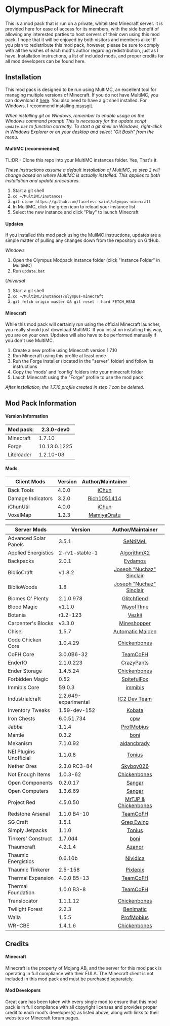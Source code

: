 OlympusPack for Minecraft
==============================
This is a mod pack that is run on a private, whitelisted Minecraft server. It is provided here for ease of access for its members, with the side benefit of allowing any interested parties to host servers of their own using this mod pack. I hope that it will be enjoyed by both visitors and members alike! If you plan to redistribute this mod pack, however, please be sure to comply with all the wishes of each mod's author regarding redistribution, just as I have. Installation instructions, a list of included mods, and proper credits for all mod developers can be found here.

## Installation
This mod pack is designed to be run using MultiMC, an excellent tool for managing multiple versions of Minecraft. If you do not have MultiMC, you can download it [here](http://multimc.org/). You also need to have a git shell installed. For Windows, I recommend installing [msysgit](http://msysgit.github.io/).  

*When installing git on Windows, remember to enable usage on the Windows command prompt! This is necessary for the update script `update.bat` to function correctly. To start a git shell on Windows, right-click in Windows Explorer or on your desktop and select "Git Bash" from the menu.*

#### MultiMC (recommended)
TL:DR - Clone this repo into your MultiMC instances folder. Yes, That's it.

*These instructions assume a default installation of MultiMC, so step 2 will change based on where MultiMC is actually installed. This applies to both installation and update procedures.*

1. Start a git shell
2. `cd ~/MultiMC/instances`
3. `git clone https://github.com/faceless-saint/olympus-minecraft`
4. In MultiMC, click the green icon to reload your instance list
5. Select the new instance and click "Play" to launch Minecraft

#### Updates
If you installed this mod pack using the MuliMC instructions, updates are a simple matter of pulling any changes down from the repository on GitHub.

_Windows_
  1. Open the Olympus Modpack instance folder (click "Instance Folder" in MultiMC)
  2. Run `update.bat`

_Universal_
  1. Start a git shell
  2. `cd ~/MultiMC/instances/olympus-minecraft`
  3. `git fetch origin master && git reset --hard FETCH_HEAD`

#### Minecraft
While this mod pack will certainly run using the official Minecraft launcher, you really should just download MultiMC. If you insist on installing this way, you are on your own. Updates will also have to be performed manually if you don't use MultiMC.

1. Create a new profile using Minecraft version 1.7.10
2. Run Minecraft using this profile at least once
3. Run the Forge installer (located in the "server" folder) and follow its instructions
4. Copy the 'mods' and 'config' folders into your minecraft folder
5. Lauch Minecraft using the "Forge" profile to use the mod pack

*After installation, the 1.7.10 profile created in step 1 can be deleted.*

## Mod Pack Information
#### Version Information
| Mod pack:      | 2.3.0-dev0
|----------------|-----------------|
| Minecraft      | 1.7.10   
| Forge          | 10.13.0.1225
| Liteloader     | 1.2.10-03

#### Mods
|       Client Mods       |        Version        |  Author/Maintainer  |
|-------------------------|-----------------------|:--------:|
| Back Tools              | 4.0.0                 | [iChun](http://ichun.us/mods/back-tools/)
| Damage Indicators       | 3.2.0                 | [Rich1051414](http://www.minecraftforum.net/forums/mapping-and-modding/minecraft-mods/1286538)
| iChunUtil               | 4.0.0                 | [iChun](http://ichun.us/mods/ichunutil/)
| VoxelMap                | 1.2.3                 | [MamiyaOratu](http://www.mediafire.com/download/mx5hsfyi6l04kj4/mod_voxelMap_1.2.3_for_1.7.10.litemod)

|       Server Mods       |        Version        |  Author/Maintainer  |
|-------------------------|-----------------------|:--------:|
| Advanced Solar Panels   | 3.5.1                 | [SeNtiMeL](http://forum.industrial-craft.net/index.php?page=Thread&threadID=3291)
| Applied Energistics     | 2-rv1-stable-1        | [AlgorithmX2](http://ae2.ae-mod.info)
| Backpacks               | 2.0.1                 | [Eydamos](http://www.minecraftforum.net/forums/mapping-and-modding/minecraft-mods/1286124)
| BiblioCraft             | v1.8.2                | [Joseph "Nuchaz" Sinclair](http://www.bibliocraftmod.com/)
| BiblioWoods             | 1.8                   | [Joseph "Nuchaz" Sinclair](http://www.bibliocraftmod.com/?page_id=50)
| Biomes O' Plenty        | 2.1.0.978             | [Glitchfiend](http://www.minecraftforum.net/forums/mapping-and-modding/minecraft-mods/1286162)
| Blood Magic             | v1.1.0                | [WayofTIme](http://www.minecraftforum.net/forums/mapping-and-modding/minecraft-mods/1290532)
| Botania                 | r1.2-123              | [Vazkii](http://vazkii.us/mod/Botania/index.php)
| Carpenter's Blocks      | v3.3.0                | [Mineshopper](http://www.carpentersblocks.com/)
| Chisel                  | 1.5.7                 | [Automatic Maiden](http://www.minecraftforum.net/forums/mapping-and-modding/minecraft-mods/1288400)
| Code Chicken Core       | 1.0.4.29              | [Chickenbones](http://www.chickenbones.craftsaddle.org/Pages/links.html)
| CoFH Core               | 3.0.0B6-32            | [TeamCoFH](http://teamcofh.com/)
| EnderIO                 | 2.1.0.223             | [CrazyPants](http://enderio.com/)
| Ender Storage           | 1.4.5.24              | [Chickenbones](http://www.chickenbones.craftsaddle.org/Pages/links.html)
| Forbidden Magic         | 0.52                  | [SpitefulFox](http://www.minecraftforum.net/forums/mapping-and-modding/minecraft-mods/wip-mods/1445828)
| Immibis Core            | 59.0.3                | [immibis](http://www.minecraftforum.net/forums/mapping-and-modding/minecraft-mods/1281065)
| Industrialcraft         | 2.2.649-experimental  | [IC2 Dev Team](http://forum.industrial-craft.net/index.php?page=Thread&threadID=9843)
| Inventory Tweaks        | 1.59-dev-152          | [Kobata](http://inventory-tweaks.readthedocs.org/en/latest/)
| Iron Chests             | 6.0.51.734            | [cpw](http://www.minecraftforum.net/forums/mapping-and-modding/minecraft-mods/1280827)
| Jabba                   | 1.1.4                 | [ProfMobius](http://minecraft.curseforge.com/mc-mods/73510)
| Mantle                  | 0.3.2                 | [boni](http://www.minecraftforum.net/forums/mapping-and-modding/minecraft-mods/2218638)
| Mekanism                | 7.1.0.92              | [aidancbrady](http://aidancbrady.com/mekanism/)
| NEI Plugins Unofficial  | 1.1.0.8               | [Tonius](http://www.minecraftforum.net/forums/mapping-and-modding/minecraft-mods/1294687)
| Nether Ores             | 2.3.0 RC3-84          | [Skyboy026](http://minecraft.curseforge.com/mc-mods/66675)
| Not Enough Items        | 1.0.3-62              | [Chickenbones](http://www.chickenbones.craftsaddle.org/Pages/links.html)
| Open Components         | 0.2.0.17              | [Sangar](http://www.minecraftforum.net/forums/mapping-and-modding/minecraft-mods/1293018)
| Open Computers          | 1.3.6.69              | [Sangar](http://www.minecraftforum.net/forums/mapping-and-modding/minecraft-mods/1293018)
| Project Red             | 4.5.0.50              | [MrTJP & Chickenbones](http://projectredwiki.com/wiki/Main_Page)
| Redstone Arsenal        | 1.1.0 B4-10           | [TeamCoFH](http://teamcofh.com/)
| SG Craft                | 1.5.1                 | [Greg Ewing](http://www.cosc.canterbury.ac.nz/greg.ewing/minecraft/mods/SGCraft/)
| Simply Jetpacks         | 1.1.0                 | [Tonius](http://www.minecraftforum.net/forums/mapping-and-modding/minecraft-mods/1294687)
| Tinkers' Construct      | 1.7.0d4               | [boni](http://www.minecraftforum.net/forums/mapping-and-modding/minecraft-mods/2218638)
| Thaumcraft              | 4.2.1.4               | [Azanor](http://www.minecraftforum.net/forums/mapping-and-modding/minecraft-mods/1292130)
| Thaumic Energistics     | 0.6.10b               | [Nividica](http://www.minecraftforum.net/forums/mapping-and-modding/minecraft-mods/wip-mods/2150151)
| Thaumic Tinkerer        | 2.5-158               | [Pixlepix](http://www.minecraftforum.net/forums/mapping-and-modding/minecraft-mods/1289299)
| Thermal Expansion       | 4.0.0 B5-13           | [TeamCoFH](http://teamcofh.com/)
| Thermal Foundation      | 1.0.0 B3-8            | [TeamCoFH](http://teamcofh.com/)
| Translocator            | 1.1.1.12              | [Chickenbones](http://www.chickenbones.craftsaddle.org/Pages/links.html)
| Twilight Forest         | 2.2.3                 | [Benimatic](http://www.minecraftforum.net/forums/mapping-and-modding/minecraft-mods/1276258)
| Waila                   | 1.5.5                 | [ProfMobius](http://minecraft.curseforge.com/mc-mods/73488)
| WR-CBE                  | 1.4.1.6               | [Chickenbones](http://www.chickenbones.craftsaddle.org/Pages/links.html)

## Credits
#### Minecraft
Minecraft is the property of Mojang AB, and the server for this mod pack is operating in full compliance with their EULA. The Minecraft client is not included in this mod pack and must be purchased separately.

#### Mod Developers
Great care has been taken with every single mod to ensure that this mod pack is in full compliance with all copyright licenses and provides proper credit to each mod's developer(s) as listed above, along with links to their websites or Minecraft forum pages.
